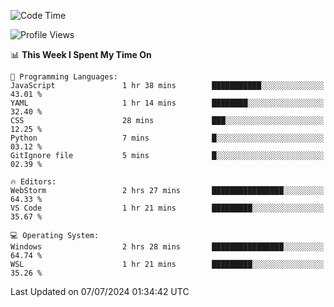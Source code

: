 <!--START_SECTION:waka-->
![Code Time](http://img.shields.io/badge/Code%20Time-664%20hrs%2031%20mins-blue)

![Profile Views](http://img.shields.io/badge/Profile%20Views-3-blue)

📊 **This Week I Spent My Time On** 

```text
💬 Programming Languages: 
JavaScript               1 hr 38 mins        ███████████░░░░░░░░░░░░░░   43.01 % 
YAML                     1 hr 14 mins        ████████░░░░░░░░░░░░░░░░░   32.40 % 
CSS                      28 mins             ███░░░░░░░░░░░░░░░░░░░░░░   12.25 % 
Python                   7 mins              █░░░░░░░░░░░░░░░░░░░░░░░░   03.12 % 
GitIgnore file           5 mins              █░░░░░░░░░░░░░░░░░░░░░░░░   02.39 % 

🔥 Editors: 
WebStorm                 2 hrs 27 mins       ████████████████░░░░░░░░░   64.33 % 
VS Code                  1 hr 21 mins        █████████░░░░░░░░░░░░░░░░   35.67 % 

💻 Operating System: 
Windows                  2 hrs 28 mins       ████████████████░░░░░░░░░   64.74 % 
WSL                      1 hr 21 mins        █████████░░░░░░░░░░░░░░░░   35.26 % 
```


 Last Updated on 07/07/2024 01:34:42 UTC
<!--END_SECTION:waka-->
